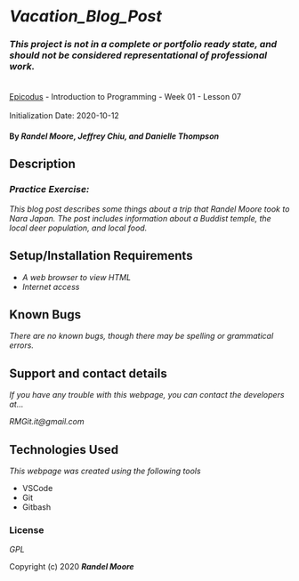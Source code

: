 # _Vacation_Blog_Post_
### _This project is not in a complete or portfolio ready state, and should not be considered representational of professional work._<br><br>
[Epicodus](https://www.epicodus.com/) - Introduction to Programming - Week 01 - Lesson 07<br><br>
Initialization Date: 2020-10-12

#### By _**Randel Moore, Jeffrey Chiu, and Danielle Thompson**_

## Description
### _Practice Exercise:_

_This blog post describes some things about a trip that Randel Moore took to Nara Japan.  The post includes information about a Buddist temple, the local deer population, and local food._

## Setup/Installation Requirements

* _A web browser to view HTML_
* _Internet access_

## Known Bugs

_There are no known bugs, though there may be spelling or grammatical errors._

## Support and contact details

_If you have any trouble with this webpage, you can contact the developers at..._

_RMGit.it@gmail.com_

## Technologies Used

_This webpage was created using the following tools_

* VSCode
* Git
* Gitbash

### License

*GPL*

Copyright (c) 2020 **_Randel Moore_**